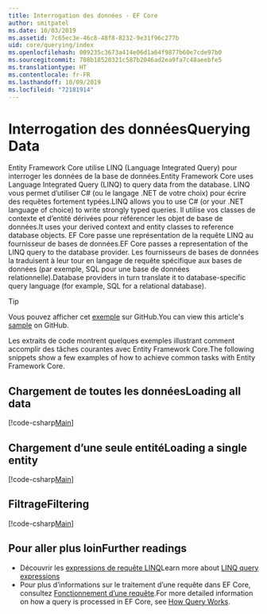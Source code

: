 ```yaml
---
title: Interrogation des données - EF Core
author: smitpatel
ms.date: 10/03/2019
ms.assetid: 7c65ec3e-46c8-48f8-8232-9e31f96c277b
uid: core/querying/index
ms.openlocfilehash: 009235c3673a414e06d1a64f9877b60e7cde97b0
ms.sourcegitcommit: 708b18520321c587b2046ad2ea9fa7c48aeebfe5
ms.translationtype: HT
ms.contentlocale: fr-FR
ms.lasthandoff: 10/09/2019
ms.locfileid: "72181914"
---
```

# <a name="querying-data"></a><span data-ttu-id="416e0-102">Interrogation des données</span><span class="sxs-lookup"><span data-stu-id="416e0-102">Querying Data</span></span>

<span data-ttu-id="416e0-103">Entity Framework Core utilise LINQ (Language Integrated Query) pour interroger les données de la base de données.</span><span class="sxs-lookup"><span data-stu-id="416e0-103">Entity Framework Core uses Language Integrated Query (LINQ) to query data from the database.</span></span> <span data-ttu-id="416e0-104">LINQ vous permet d’utiliser C# (ou le langage .NET de votre choix) pour écrire des requêtes fortement typées.</span><span class="sxs-lookup"><span data-stu-id="416e0-104">LINQ allows you to use C# (or your .NET language of choice) to write strongly typed queries.</span></span> <span data-ttu-id="416e0-105">Il utilise vos classes de contexte et d’entité dérivées pour référencer les objet de base de données.</span><span class="sxs-lookup"><span data-stu-id="416e0-105">It uses your derived context and entity classes to reference database objects.</span></span> <span data-ttu-id="416e0-106">EF Core passe une représentation de la requête LINQ au fournisseur de bases de données.</span><span class="sxs-lookup"><span data-stu-id="416e0-106">EF Core passes a representation of the LINQ query to the database provider.</span></span> <span data-ttu-id="416e0-107">Les fournisseurs de bases de données la traduisent à leur tour en langage de requête spécifique aux bases de données (par exemple, SQL pour une base de données relationnelle).</span><span class="sxs-lookup"><span data-stu-id="416e0-107">Database providers in turn translate it to database-specific query language (for example, SQL for a relational database).</span></span>

> [!TIP]
> <span data-ttu-id="416e0-108">Vous pouvez afficher cet [exemple](https://github.com/aspnet/EntityFramework.Docs/tree/master/samples/core/Querying) sur GitHub.</span><span class="sxs-lookup"><span data-stu-id="416e0-108">You can view this article's [sample](https://github.com/aspnet/EntityFramework.Docs/tree/master/samples/core/Querying) on GitHub.</span></span>

<span data-ttu-id="416e0-109">Les extraits de code montrent quelques exemples illustrant comment accomplir des tâches courantes avec Entity Framework Core.</span><span class="sxs-lookup"><span data-stu-id="416e0-109">The following snippets show a few examples of how to achieve common tasks with Entity Framework Core.</span></span>

## <a name="loading-all-data"></a><span data-ttu-id="416e0-110">Chargement de toutes les données</span><span class="sxs-lookup"><span data-stu-id="416e0-110">Loading all data</span></span>

[!code-csharp[Main](../../../samples/core/Querying/Basics/Sample.cs#LoadingAllData)]

## <a name="loading-a-single-entity"></a><span data-ttu-id="416e0-111">Chargement d’une seule entité</span><span class="sxs-lookup"><span data-stu-id="416e0-111">Loading a single entity</span></span>

[!code-csharp[Main](../../../samples/core/Querying/Basics/Sample.cs#LoadingSingleEntity)]

## <a name="filtering"></a><span data-ttu-id="416e0-112">Filtrage</span><span class="sxs-lookup"><span data-stu-id="416e0-112">Filtering</span></span>

[!code-csharp[Main](../../../samples/core/Querying/Basics/Sample.cs#Filtering)]

## <a name="further-readings"></a><span data-ttu-id="416e0-113">Pour aller plus loin</span><span class="sxs-lookup"><span data-stu-id="416e0-113">Further readings</span></span>

- <span data-ttu-id="416e0-114">Découvrir les [expressions de requête LINQ](/dotnet/csharp/programming-guide/concepts/linq/basic-linq-query-operations)</span><span class="sxs-lookup"><span data-stu-id="416e0-114">Learn more about [LINQ query expressions](/dotnet/csharp/programming-guide/concepts/linq/basic-linq-query-operations)</span></span>
- <span data-ttu-id="416e0-115">Pour plus d’informations sur le traitement d’une requête dans EF Core, consultez [Fonctionnement d’une requête](xref:core/querying/how-query-works).</span><span class="sxs-lookup"><span data-stu-id="416e0-115">For more detailed information on how a query is processed in EF Core, see [How Query Works](xref:core/querying/how-query-works).</span></span>

